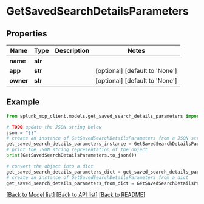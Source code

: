 # GetSavedSearchDetailsParameters


## Properties

Name | Type | Description | Notes
------------ | ------------- | ------------- | -------------
**name** | **str** |  | 
**app** | **str** |  | [optional] [default to 'None']
**owner** | **str** |  | [optional] [default to 'None']

## Example

```python
from splunk_mcp_client.models.get_saved_search_details_parameters import GetSavedSearchDetailsParameters

# TODO update the JSON string below
json = "{}"
# create an instance of GetSavedSearchDetailsParameters from a JSON string
get_saved_search_details_parameters_instance = GetSavedSearchDetailsParameters.from_json(json)
# print the JSON string representation of the object
print(GetSavedSearchDetailsParameters.to_json())

# convert the object into a dict
get_saved_search_details_parameters_dict = get_saved_search_details_parameters_instance.to_dict()
# create an instance of GetSavedSearchDetailsParameters from a dict
get_saved_search_details_parameters_from_dict = GetSavedSearchDetailsParameters.from_dict(get_saved_search_details_parameters_dict)
```
[[Back to Model list]](../README.md#documentation-for-models) [[Back to API list]](../README.md#documentation-for-api-endpoints) [[Back to README]](../README.md)


